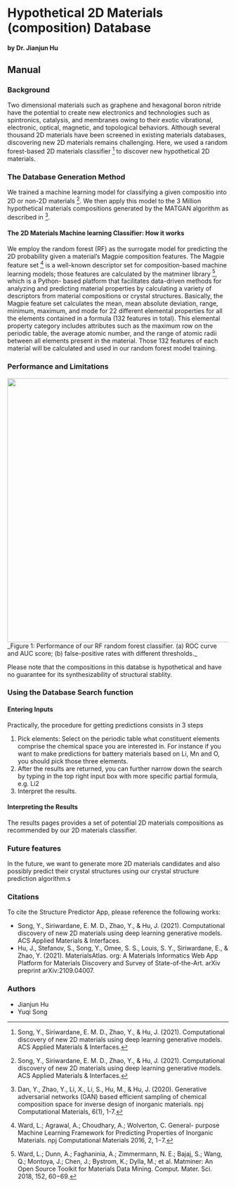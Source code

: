 
# Hypothetical 2D Materials (composition) Database
#### by Dr. Jianjun Hu

## Manual

### Background 
Two dimensional materials such as graphene and hexagonal boron nitride have the potential to create new electronics and technologies such as spintronics, catalysis, and membranes owing to their exotic vibrational, electronic, optical, magnetic, and topological behaviors. Although several thousand 2D materials have been screened in existing materials databases, discovering new 2D materials remains challenging. Here, we used a random forest-based 2D materials classifier [^1] to discover new hypothetical 2D materials.


### The Database Generation Method

We trained a machine learning model for classifying a given compositio into 2D or non-2D materials [^1]. We then apply this model to the 3 Million hypothetical materials compositions generated by the MATGAN algorithm as described in [^2]. 


#### The 2D Materials Machine learning Classifier: How it works

We employ the random forest (RF) as the surrogate model for predicting the 2D probability given a material’s Magpie composition features. The Magpie feature set [^3] is a well-known descriptor set for composition-based machine learning models; those features are calculated by the matminer library [^4], which is a Python- based platform that facilitates data-driven methods for analyzing and predicting material properties by calculating a variety of descriptors from material compositions or crystal structures. Basically, the Magpie feature set calculates the mean, mean absolute deviation, range, minimum, maximum, and mode for 22 different elemental properties for all the elements contained in a formula (132 features in total). This elemental property category includes attributes such as the maximum row on the periodic table, the average atomic number, and the range of atomic radii between all elements present in the material. Those 132 features of each material will be calculated and used in our random forest model training.

### Performance and Limitations

<img src="../img/2D_Performance.png" width="600">
_Figure 1: Performance of our RF random forest classifier. (a) ROC curve and AUC score; (b) false-positive rates with different thresholds._

<!-- ![How MATGAN works](img/2D_Performance.png) -->



Please note that the compositions in this databse is hypothetical and have no guarantee for its synthesizability of structural stablity. 

### Using the Database Search function

#### Entering Inputs

Practically, the procedure for getting predictions consists in 3 steps

1. Pick elements: Select on the periodic table what constituent elements comprise the chemical space you are interested in.
   For instance if you want to make predictions for battery materials based on Li, Mn and O, you should pick those three elements.
2. After the results are returned, you can further narrow down the search by typing in the top right input box with more specific partial formula, e.g. Li2
3. Interpret the results.
   

#### Interpreting the Results

The results pages provides a set of potential 2D materials compositions as recommended by our 2D materials classifier. 



### Future features

In the future, we want to generate more 2D materials candidates and also possibly predict their crystal structures using our crystal structure prediction algorithm.s

### Citations

To cite the Structure Predictor App, please reference the following works:

- Song, Y., Siriwardane, E. M. D., Zhao, Y., & Hu, J. (2021). Computational discovery of new 2D materials using deep learning generative models. ACS Applied Materials & Interfaces.
- Hu, J., Stefanov, S., Song, Y., Omee, S. S., Louis, S. Y., Siriwardane, E., & Zhao, Y. (2021). MaterialsAtlas. org: A Materials Informatics Web App Platform for Materials Discovery and Survey of State-of-the-Art. arXiv preprint arXiv:2109.04007.

[^1]: Song, Y., Siriwardane, E. M. D., Zhao, Y., & Hu, J. (2021). Computational discovery of new 2D materials using deep learning generative models. ACS Applied Materials & Interfaces.
[^2]: Dan, Y., Zhao, Y., Li, X., Li, S., Hu, M., & Hu, J. (2020). Generative adversarial networks (GAN) based efficient sampling of chemical composition space for inverse design of inorganic materials. npj Computational Materials, 6(1), 1-7.
[^3]: Ward, L.; Agrawal, A.; Choudhary, A.; Wolverton, C. General- purpose Machine Learning Framework for Predicting Properties of Inorganic Materials. npj Computational Materials 2016, 2, 1−7.
[^4]: Ward, L.; Dunn, A.; Faghaninia, A.; Zimmermann, N. E.; Bajaj, S.; Wang, Q.; Montoya, J.; Chen, J.; Bystrom, K.; Dylla, M.; et al. Matminer: An Open Source Toolkit for Materials Data Mining. Comput. Mater. Sci. 2018, 152, 60−69.



### Authors

- Jianjun Hu
- Yuqi Song
